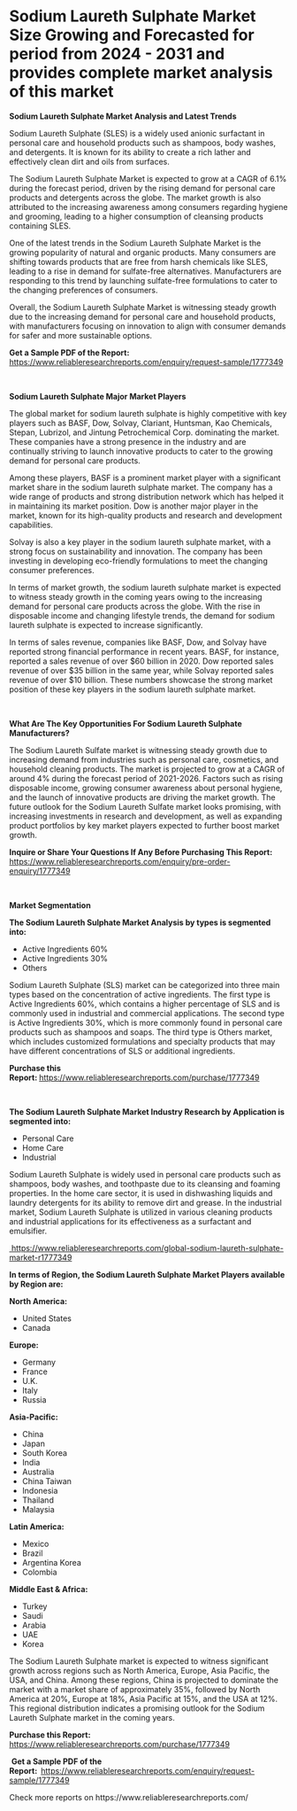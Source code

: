 <p><h1>Sodium Laureth Sulphate Market Size Growing and Forecasted for period from 2024 - 2031 and provides complete market analysis of this market</h1></p><p><strong>Sodium Laureth Sulphate Market Analysis and Latest Trends</strong></p>
<p><p>Sodium Laureth Sulphate (SLES) is a widely used anionic surfactant in personal care and household products such as shampoos, body washes, and detergents. It is known for its ability to create a rich lather and effectively clean dirt and oils from surfaces.</p><p>The Sodium Laureth Sulphate Market is expected to grow at a CAGR of 6.1% during the forecast period, driven by the rising demand for personal care products and detergents across the globe. The market growth is also attributed to the increasing awareness among consumers regarding hygiene and grooming, leading to a higher consumption of cleansing products containing SLES.</p><p>One of the latest trends in the Sodium Laureth Sulphate Market is the growing popularity of natural and organic products. Many consumers are shifting towards products that are free from harsh chemicals like SLES, leading to a rise in demand for sulfate-free alternatives. Manufacturers are responding to this trend by launching sulfate-free formulations to cater to the changing preferences of consumers.</p><p>Overall, the Sodium Laureth Sulphate Market is witnessing steady growth due to the increasing demand for personal care and household products, with manufacturers focusing on innovation to align with consumer demands for safer and more sustainable options.</p></p>
<p><strong>Get a Sample PDF of the Report:&nbsp;</strong> <a href="https://www.reliableresearchreports.com/enquiry/request-sample/1777349">https://www.reliableresearchreports.com/enquiry/request-sample/1777349</a></p>
<p>&nbsp;</p>
<p><strong>Sodium Laureth Sulphate Major Market Players</strong></p>
<p><p>The global market for sodium laureth sulphate is highly competitive with key players such as BASF, Dow, Solvay, Clariant, Huntsman, Kao Chemicals, Stepan, Lubrizol, and Jintung Petrochemical Corp. dominating the market. These companies have a strong presence in the industry and are continually striving to launch innovative products to cater to the growing demand for personal care products.</p><p>Among these players, BASF is a prominent market player with a significant market share in the sodium laureth sulphate market. The company has a wide range of products and strong distribution network which has helped it in maintaining its market position. Dow is another major player in the market, known for its high-quality products and research and development capabilities.</p><p>Solvay is also a key player in the sodium laureth sulphate market, with a strong focus on sustainability and innovation. The company has been investing in developing eco-friendly formulations to meet the changing consumer preferences.</p><p>In terms of market growth, the sodium laureth sulphate market is expected to witness steady growth in the coming years owing to the increasing demand for personal care products across the globe. With the rise in disposable income and changing lifestyle trends, the demand for sodium laureth sulphate is expected to increase significantly.</p><p>In terms of sales revenue, companies like BASF, Dow, and Solvay have reported strong financial performance in recent years. BASF, for instance, reported a sales revenue of over $60 billion in 2020. Dow reported sales revenue of over $35 billion in the same year, while Solvay reported sales revenue of over $10 billion. These numbers showcase the strong market position of these key players in the sodium laureth sulphate market.</p></p>
<p>&nbsp;</p>
<p><strong>What Are The Key Opportunities For Sodium Laureth Sulphate Manufacturers?</strong></p>
<p><p>The Sodium Laureth Sulfate market is witnessing steady growth due to increasing demand from industries such as personal care, cosmetics, and household cleaning products. The market is projected to grow at a CAGR of around 4% during the forecast period of 2021-2026. Factors such as rising disposable income, growing consumer awareness about personal hygiene, and the launch of innovative products are driving the market growth. The future outlook for the Sodium Laureth Sulfate market looks promising, with increasing investments in research and development, as well as expanding product portfolios by key market players expected to further boost market growth.</p></p>
<p><strong>Inquire or Share Your Questions If Any Before Purchasing This Report:</strong> <a href="https://www.reliableresearchreports.com/enquiry/pre-order-enquiry/1777349">https://www.reliableresearchreports.com/enquiry/pre-order-enquiry/1777349</a></p>
<p>&nbsp;</p>
<p><strong>Market Segmentation</strong></p>
<p><strong>The Sodium Laureth Sulphate Market Analysis by types is segmented into:</strong></p>
<p><ul><li>Active Ingredients 60%</li><li>Active Ingredients 30%</li><li>Others</li></ul></p>
<p><p>Sodium Laureth Sulphate (SLS) market can be categorized into three main types based on the concentration of active ingredients. The first type is Active Ingredients 60%, which contains a higher percentage of SLS and is commonly used in industrial and commercial applications. The second type is Active Ingredients 30%, which is more commonly found in personal care products such as shampoos and soaps. The third type is Others market, which includes customized formulations and specialty products that may have different concentrations of SLS or additional ingredients.</p></p>
<p><strong>Purchase this Report:&nbsp;</strong><a href="https://www.reliableresearchreports.com/purchase/1777349">https://www.reliableresearchreports.com/purchase/1777349</a></p>
<p>&nbsp;</p>
<p><strong>The Sodium Laureth Sulphate Market Industry Research by Application is segmented into:</strong></p>
<p><ul><li>Personal Care</li><li>Home Care</li><li>Industrial</li></ul></p>
<p><p>Sodium Laureth Sulphate is widely used in personal care products such as shampoos, body washes, and toothpaste due to its cleansing and foaming properties. In the home care sector, it is used in dishwashing liquids and laundry detergents for its ability to remove dirt and grease. In the industrial market, Sodium Laureth Sulphate is utilized in various cleaning products and industrial applications for its effectiveness as a surfactant and emulsifier.</p></p>
<p><a href="https://www.reliableresearchreports.com/global-sodium-laureth-sulphate-market-r1777349">&nbsp;https://www.reliableresearchreports.com/global-sodium-laureth-sulphate-market-r1777349</a></p>
<p><strong>In terms of Region, the Sodium Laureth Sulphate Market Players available by Region are:</strong></p>
<p>
    <p> <strong> North America: </strong>
        <ul>
            <li>United States</li>
            <li>Canada</li>
        </ul>
        </p> 
    <p> <strong> Europe: </strong>
        <ul>
            <li>Germany</li>
            <li>France</li>
            <li>U.K.</li>
            <li>Italy</li>
            <li>Russia</li>
        </ul>
        </p> 
    <p> <strong> Asia-Pacific: </strong>
        <ul>
            <li>China</li>
            <li>Japan</li>
            <li>South Korea</li>
            <li>India</li>
            <li>Australia</li>
            <li>China Taiwan</li>
            <li>Indonesia</li>
            <li>Thailand</li>
            <li>Malaysia</li>
        </ul>
        </p> 
    <p> <strong> Latin America: </strong>
        <ul>
            <li>Mexico</li>
            <li>Brazil</li>
            <li>Argentina Korea</li>
            <li>Colombia</li>
        </ul>
        </p> 
    <p> <strong> Middle East & Africa: </strong>
        <ul>
            <li>Turkey</li>
            <li>Saudi</li>
            <li>Arabia</li>
            <li>UAE</li>
            <li>Korea</li>
        </ul>
    </p>
    </p>
<p><p>The Sodium Laureth Sulphate market is expected to witness significant growth across regions such as North America, Europe, Asia Pacific, the USA, and China. Among these regions, China is projected to dominate the market with a market share of approximately 35%, followed by North America at 20%, Europe at 18%, Asia Pacific at 15%, and the USA at 12%. This regional distribution indicates a promising outlook for the Sodium Laureth Sulphate market in the coming years.</p></p>
<p><strong>Purchase this Report: </strong><a href="https://www.reliableresearchreports.com/purchase/1777349">https://www.reliableresearchreports.com/purchase/1777349</a></p>
<p>&nbsp;<strong>Get a Sample PDF of the Report:&nbsp;&nbsp;</strong><a href="https://www.reliableresearchreports.com/enquiry/request-sample/1777349">https://www.reliableresearchreports.com/enquiry/request-sample/1777349</a></p>
<p><strong></strong></p>
<p>Check more reports on https://www.reliableresearchreports.com/</p>